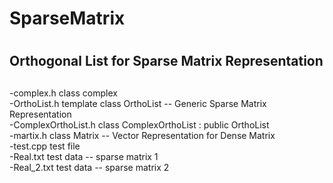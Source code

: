 # SparseMatrix <h1>
## Orthogonal List for Sparse Matrix Representation <h2>
-complex.h				class complex  
-OrthoList.h			template <class ListValueType> class OrthoList -- Generic Sparse Matrix Representation  
-ComplexOrthoList.h		class ComplexOrthoList : public OrthoList<Complex>  
-martix.h				class Matrix -- Vector Representation for Dense Matrix  
-test.cpp				test file  
-Real.txt				test data -- sparse matrix 1  
-Real_2.txt				test data -- sparse matrix 2